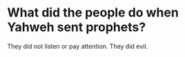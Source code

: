 # What did the people do when Yahweh sent prophets?

They did not listen or pay attention. They did evil.
